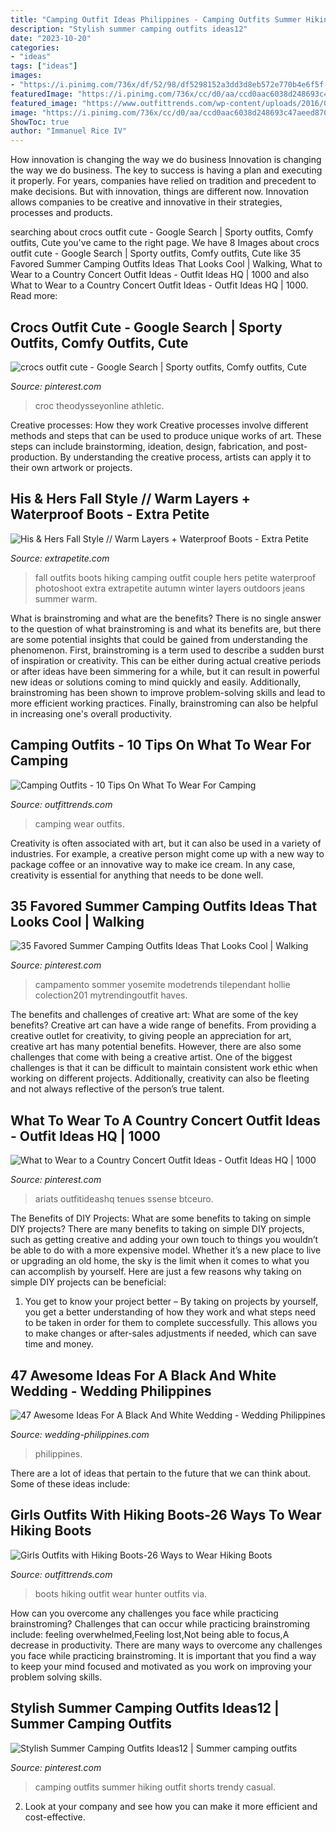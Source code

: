 ```yaml
---
title: "Camping Outfit Ideas Philippines - Camping Outfits Summer Hiking Outfit Shorts Trendy Casual"
description: "Stylish summer camping outfits ideas12"
date: "2023-10-20"
categories:
- "ideas"
tags: ["ideas"]
images:
- "https://i.pinimg.com/736x/df/52/98/df5298152a3dd3d8eb572e770b4e6f5f.jpg"
featuredImage: "https://i.pinimg.com/736x/cc/d0/aa/ccd0aac6038d248693c47aeed870063e.jpg"
featured_image: "https://www.outfittrends.com/wp-content/uploads/2016/06/cccc.jpg"
image: "https://i.pinimg.com/736x/cc/d0/aa/ccd0aac6038d248693c47aeed870063e.jpg"
ShowToc: true
author: "Immanuel Rice IV"
---
```



How innovation is changing the way we do business
Innovation is changing the way we do business. The key to success is having a plan and executing it properly. For years, companies have relied on tradition and precedent to make decisions. But with innovation, things are different now. Innovation allows companies to be creative and innovative in their strategies, processes and products.

	

		
searching about crocs outfit cute - Google Search | Sporty outfits, Comfy outfits, Cute you've came to the right page. We have 8 Images about crocs outfit cute - Google Search | Sporty outfits, Comfy outfits, Cute like 35 Favored Summer Camping Outfits Ideas That Looks Cool | Walking, What to Wear to a Country Concert Outfit Ideas - Outfit Ideas HQ | 1000 and also What to Wear to a Country Concert Outfit Ideas - Outfit Ideas HQ | 1000. Read more:
		
    
## Crocs Outfit Cute - Google Search | Sporty Outfits, Comfy Outfits, Cute

<img loading=lazy src="https://i.pinimg.com/736x/8a/77/43/8a7743160c96b5cc543d45dfbd3b83fd.jpg" onerror="this.onerror=null;this.src='https://tse2.mm.bing.net/th?id=OIP.5QZaDfAloA6YGhSDY5c-7QHaLA&amp;pid=15.1';" alt="crocs outfit cute - Google Search | Sporty outfits, Comfy outfits, Cute">

_Source: pinterest.com_

>croc theodysseyonline athletic. 

	

Creative processes: How they work
Creative processes involve different methods and steps that can be used to produce unique works of art. These steps can include brainstorming, ideation, design, fabrication, and post-production. By understanding the creative process, artists can apply it to their own artwork or projects.

    
## His &amp; Hers Fall Style // Warm Layers + Waterproof Boots - Extra Petite

<img loading=lazy src="http://www.extrapetite.com/wp-content/uploads/2017/11/fall-couple-outfits-outdoors-hiking-family-photos.jpg" onerror="this.onerror=null;this.src='https://tse1.mm.bing.net/th?id=OIP.yts2ZM2Eeq9opCSMphPp6wHaK6&amp;pid=15.1';" alt="His &amp; Hers Fall Style // Warm Layers + Waterproof Boots - Extra Petite">

_Source: extrapetite.com_

>fall outfits boots hiking camping outfit couple hers petite waterproof photoshoot extra extrapetite autumn winter layers outdoors jeans summer warm. 

	

What is brainstroming and what are the benefits?
There is no single answer to the question of what brainstroming is and what its benefits are, but there are some potential insights that could be gained from understanding the phenomenon. First, brainstroming is a term used to describe a sudden burst of inspiration or creativity. This can be either during actual creative periods or after ideas have been simmering for a while, but it can result in powerful new ideas or solutions coming to mind quickly and easily. Additionally, brainstroming has been shown to improve problem-solving skills and lead to more efficient working practices. Finally, brainstroming can also be helpful in increasing one's overall productivity.

    
## Camping Outfits - 10 Tips On What To Wear For Camping

<img loading=lazy src="https://www.outfittrends.com/wp-content/uploads/2016/06/cccc.jpg" onerror="this.onerror=null;this.src='https://tse3.mm.bing.net/th?id=OIP.P5riO1xJ1HD20j48rHwz5QHaLI&amp;pid=15.1';" alt="Camping Outfits - 10 Tips On What To Wear For Camping">

_Source: outfittrends.com_

>camping wear outfits. 

	

Creativity is often associated with art, but it can also be used in a variety of industries. For example, a creative person might come up with a new way to package coffee or an innovative way to make ice cream. In any case, creativity is essential for anything that needs to be done well.

    
## 35 Favored Summer Camping Outfits Ideas That Looks Cool | Walking

<img loading=lazy src="https://i.pinimg.com/736x/df/52/98/df5298152a3dd3d8eb572e770b4e6f5f.jpg" onerror="this.onerror=null;this.src='https://tse1.mm.bing.net/th?id=OIP.yfPuEyQPKzhqgdv3A4IvfwHaLH&amp;pid=15.1';" alt="35 Favored Summer Camping Outfits Ideas That Looks Cool | Walking">

_Source: pinterest.com_

>campamento sommer yosemite modetrends tilependant hollie colection201 mytrendingoutfit haves. 

	

The benefits and challenges of creative art: What are some of the key benefits?
Creative art can have a wide range of benefits. From providing a creative outlet for creativity, to giving people an appreciation for art, creative art has many potential benefits. However, there are also some challenges that come with being a creative artist. One of the biggest challenges is that it can be difficult to maintain consistent work ethic when working on different projects. Additionally, creativity can also be fleeting and not always reflective of the person’s true talent.

    
## What To Wear To A Country Concert Outfit Ideas - Outfit Ideas HQ | 1000

<img loading=lazy src="https://i.pinimg.com/736x/cc/d0/aa/ccd0aac6038d248693c47aeed870063e.jpg" onerror="this.onerror=null;this.src='https://tse4.mm.bing.net/th?id=OIP.RFVlF4eYVMWZ6eD7vRBCSAHaMo&amp;pid=15.1';" alt="What to Wear to a Country Concert Outfit Ideas - Outfit Ideas HQ | 1000">

_Source: pinterest.com_

>ariats outfitideashq tenues ssense btceuro. 

	

The Benefits of DIY Projects: What are some benefits to taking on simple DIY projects?
There are many benefits to taking on simple DIY projects, such as getting creative and adding your own touch to things you wouldn’t be able to do with a more expensive model. Whether it’s a new place to live or upgrading an old home, the sky is the limit when it comes to what you can accomplish by yourself. Here are just a few reasons why taking on simple DIY projects can be beneficial: 
1. You get to know your project better – By taking on projects by yourself, you get a better understanding of how they work and what steps need to be taken in order for them to complete successfully. This allows you to make changes or after-sales adjustments if needed, which can save time and money. 


    
## 47 Awesome Ideas For A Black And White Wedding - Wedding Philippines

<img loading=lazy src="http://www.wedding-philippines.com/wp-content/uploads/2015/11/Wedding-Philippines-47-Black-and-White-Wedding-Ideas-42-700x900.jpg" onerror="this.onerror=null;this.src='https://tse1.mm.bing.net/th?id=OIP.-2j15uA9WABf01IgyIA5JAHaJh&amp;pid=15.1';" alt="47 Awesome Ideas For A Black And White Wedding - Wedding Philippines">

_Source: wedding-philippines.com_

>philippines. 

	

There are a lot of ideas that pertain to the future that we can think about. Some of these ideas include: 

    
## Girls Outfits With Hiking Boots-26 Ways To Wear Hiking Boots

<img loading=lazy src="https://www.outfittrends.com/wp-content/uploads/2017/06/Hunter-Boots-683x1024.jpg" onerror="this.onerror=null;this.src='https://tse3.mm.bing.net/th?id=OIP.His19EjaY5KJ-PQ6L418bAHaLG&amp;pid=15.1';" alt="Girls Outfits with Hiking Boots-26 Ways to Wear Hiking Boots">

_Source: outfittrends.com_

>boots hiking outfit wear hunter outfits via. 

	

How can you overcome any challenges you face while practicing brainstroming?
Challenges that can occur while practicing brainstroming include: feeling overwhelmed,Feeling lost,Not being able to focus,A decrease in productivity. There are many ways to overcome any challenges you face while practicing brainstroming. It is important that you find a way to keep your mind focused and motivated as you work on improving your problem solving skills.

    
## Stylish Summer Camping Outfits Ideas12 | Summer Camping Outfits

<img loading=lazy src="https://i.pinimg.com/originals/05/00/94/050094df573131b298163712b9edf992.jpg" onerror="this.onerror=null;this.src='https://tse3.mm.bing.net/th?id=OIP.DkqZN-kbM8vNasjCRfkTkgHaLH&amp;pid=15.1';" alt="Stylish Summer Camping Outfits Ideas12 | Summer camping outfits">

_Source: pinterest.com_

>camping outfits summer hiking outfit shorts trendy casual. 

	

2. Look at your company and see how you can make it more efficient and cost-effective.

